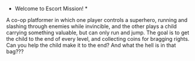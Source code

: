 * Welcome to Escort Mission! *

A co-op platformer in which one player controls a superhero, running and slashing through enemies while invincible, and the other plays a child carrying something valuable, but can only run and jump. The goal is to get the child to the end of every level, and collecting coins for bragging rights. Can you help the child make it to the end? And what the hell is in that bag???
